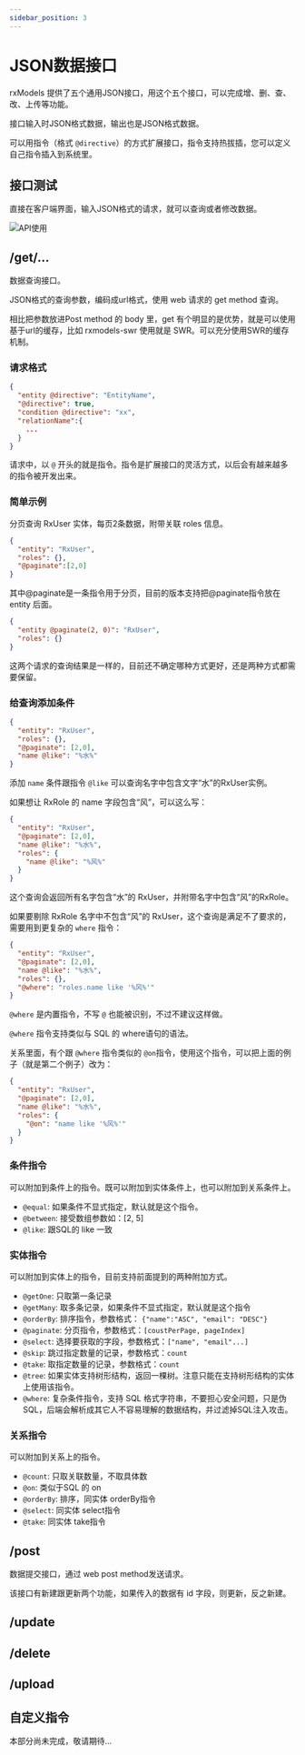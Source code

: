 ```yaml
---
sidebar_position: 3
---
```


# JSON数据接口

rxModels 提供了五个通用JSON接口，用这个五个接口，可以完成增、删、查、改、上传等功能。

接口输入时JSON格式数据，输出也是JSON格式数据。

可以用指令（格式 `@directive`）的方式扩展接口，指令支持热拔插，您可以定义自己指令插入到系统里。

## 接口测试
直接在客户端界面，输入JSON格式的请求，就可以查询或者修改数据。

![API使用](/img/tutorial/api.jpg)

## /get/...

数据查询接口。

JSON格式的查询参数，编码成url格式，使用 web 请求的 get method 查询。

相比把参数放进Post method 的 body 里，get 有个明显的是优势，就是可以使用基于url的缓存，比如 rxmodels-swr 使用就是 SWR。可以充分使用SWR的缓存机制。

### 请求格式

```json
{
  "entity @directive": "EntityName",
  "@directive": true,
  "condition @directive": "xx",
  "relationName":{
    ...
  }
}
```

请求中，以 `@` 开头的就是指令。指令是扩展接口的灵活方式，以后会有越来越多的指令被开发出来。

### 简单示例
分页查询 RxUser 实体，每页2条数据，附带关联 roles 信息。

```json
{
  "entity": "RxUser",
  "roles": {},
  "@paginate":[2,0]
}
```

其中@paginate是一条指令用于分页，目前的版本支持把@paginate指令放在 entity 后面。

```json
{
  "entity @paginate(2, 0)": "RxUser",
  "roles": {}
}
```
这两个请求的查询结果是一样的，目前还不确定哪种方式更好，还是两种方式都需要保留。

### 给查询添加条件
```json
{
  "entity": "RxUser",
  "roles": {},
  "@paginate": [2,0],
  "name @like": "%水%"
}
```
添加 `name` 条件跟指令 `@like` 可以查询名字中包含文字“水”的RxUser实例。

如果想让 RxRole 的 name 字段包含“风”，可以这么写：
```json
{
  "entity": "RxUser",
  "@paginate": [2,0],
  "name @like": "%水%",
  "roles": {
    "name @like": "%风%"
  }
}
```
这个查询会返回所有名字包含“水”的 RxUser，并附带名字中包含“风”的RxRole。

如果要剔除 RxRole 名字中不包含“风”的 RxUser，这个查询是满足不了要求的，需要用到更复杂的 `where` 指令：
```json
{
  "entity": "RxUser",
  "@paginate": [2,0],
  "name @like": "%水%",
  "roles": {},
  "@where": "roles.name like '%风%'"
}
```

`@where` 是内置指令，不写 `@` 也能被识别，不过不建议这样做。

`@where` 指令支持类似与 SQL 的 where语句的语法。

关系里面，有个跟 `@where` 指令类似的 `@on`指令，使用这个指令，可以把上面的例子（就是第二个例子）改为：
```json
{
  "entity": "RxUser",
  "@paginate": [2,0],
  "name @like": "%水%",
  "roles": {
    "@on": "name like '%风%'"
  }
}
```

### 条件指令

可以附加到条件上的指令。既可以附加到实体条件上，也可以附加到关系条件上。

* `@equal`: 如果条件不显式指定，默认就是这个指令。
* `@between`: 接受数组参数如：[2, 5]
* `@like`: 跟SQL的 like 一致

### 实体指令
可以附加到实体上的指令，目前支持前面提到的两种附加方式。

* `@getOne`: 只取第一条记录
* `@getMany`: 取多条记录，如果条件不显式指定，默认就是这个指令
* `@orderBy`: 排序指令，参数格式： `{"name":"ASC", "email": "DESC"}`
* `@paginate`: 分页指令，参数格式：`[coustPerPage, pageIndex]`
* `@select`: 选择要获取的字段，参数格式：`["name", "email"...]`
* `@skip`: 跳过指定数量的记录，参数格式：`count`
* `@take`: 取指定数量的记录，参数格式：`count`
* `@tree`: 如果实体支持树形结构，返回一棵树。注意只能在支持树形结构的实体上使用该指令。
* `@where`: 复杂条件指令，支持 SQL 格式字符串，不要担心安全问题，只是伪 SQL，后端会解析成其它人不容易理解的数据结构，并过滤掉SQL注入攻击。

### 关系指令
可以附加到关系上的指令。
* `@count`: 只取关联数量，不取具体数
* `@on`: 类似于SQL 的 on
* `@orderBy`: 排序，同实体 orderBy指令
* `@select`: 同实体 select指令
* `@take`: 同实体 take指令

## /post

数据提交接口，通过 web post method发送请求。

该接口有新建跟更新两个功能，如果传入的数据有 id 字段，则更新，反之新建。

## /update

## /delete

## /upload

## 自定义指令
本部分尚未完成，敬请期待...
